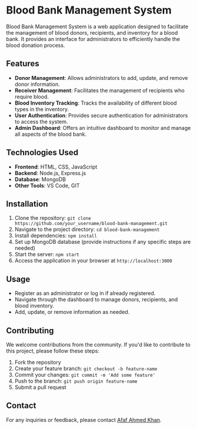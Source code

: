 # Blood Bank Management System

Blood Bank Management System is a web application designed to facilitate the management of blood donors, recipients, and inventory for a blood bank. It provides an interface for administrators to efficiently handle the blood donation process.

## Features

- **Donor Management**: Allows administrators to add, update, and remove donor information.
- **Receiver Management**: Facilitates the management of recipients who require blood.
- **Blood Inventory Tracking**: Tracks the availability of different blood types in the inventory.
- **User Authentication**: Provides secure authentication for administrators to access the system.
- **Admin Dashboard**: Offers an intuitive dashboard to monitor and manage all aspects of the blood bank.

## Technologies Used

- **Frontend**: HTML, CSS, JavaScript
- **Backend**: Node.js, Express.js
- **Database**: MongoDB
- **Other Tools**: VS Code, GIT

## Installation

1. Clone the repository: `git clone https://github.com/your_username/blood-bank-management.git`
2. Navigate to the project directory: `cd blood-bank-management`
3. Install dependencies: `npm install`
4. Set up MongoDB database (provide instructions if any specific steps are needed)
5. Start the server: `npm start`
6. Access the application in your browser at `http://localhost:3000`

## Usage

- Register as an administrator or log in if already registered.
- Navigate through the dashboard to manage donors, recipients, and blood inventory.
- Add, update, or remove information as needed.

## Contributing

We welcome contributions from the community. If you'd like to contribute to this project, please follow these steps:

1. Fork the repository
2. Create your feature branch: `git checkout -b feature-name`
3. Commit your changes: `git commit -m 'Add some feature'`
4. Push to the branch: `git push origin feature-name`
5. Submit a pull request

## Contact
For any inquiries or feedback, please contact [Afaf Ahmed Khan](mailto:afafahmedkhan@gmail.com).
